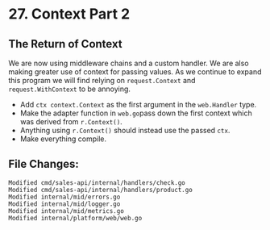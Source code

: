# 27. Context Part 2
## The Return of Context

We are now using middleware chains and a custom handler. We are also making
greater use of context for passing values. As we continue to expand this
program we will find relying on `request.Context` and `request.WithContext` to
be annoying.

- Add `ctx context.Context` as the first argument in the `web.Handler` type.
- Make the adapter function in `web.go`pass down the first context which was
  derived from `r.Context()`.
- Anything using `r.Context()` should instead use the passed `ctx`.
- Make everything compile.


## File Changes:

```
Modified cmd/sales-api/internal/handlers/check.go
Modified cmd/sales-api/internal/handlers/product.go
Modified internal/mid/errors.go
Modified internal/mid/logger.go
Modified internal/mid/metrics.go
Modified internal/platform/web/web.go
```